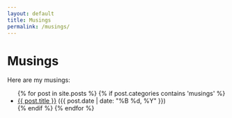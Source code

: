 ```yaml
---
layout: default
title: Musings
permalink: /musings/
---
```


# Musings

Here are my musings:

<ul>
{% for post in site.posts %}
  {% if post.categories contains 'musings' %}
    <li><a href="{{ post.url }}">{{ post.title }}</a> ({{ post.date | date: "%B %d, %Y" }})</li>
  {% endif %}
{% endfor %}
</ul>

